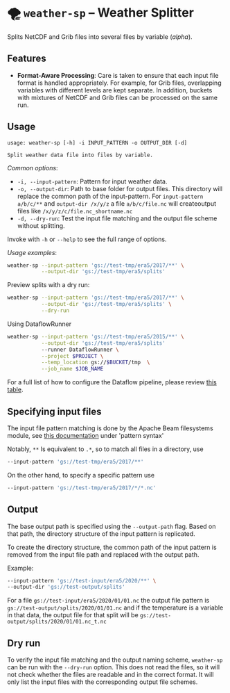 # 🌪 `weather-sp` – Weather Splitter

Splits NetCDF and Grib files into several files by variable (_alpha_).

## Features

* **Format-Aware Processing**: Care is taken to ensure that each input file format is handled appropriately. For
  example, for Grib files, overlapping variables with different levels are kept separate. In addition, buckets with
  mixtures of NetCDF and Grib files can be processed on the same run.

## Usage

```
usage: weather-sp [-h] -i INPUT_PATTERN -o OUTPUT_DIR [-d]

Split weather data file into files by variable.
```

_Common options_:

* `-i, --input-pattern`: Pattern for input weather data.
* `-o, --output-dir`: Path to base folder for output files. This directory will replace the common path of the
  input-pattern. For `input-pattern a/b/c/**` and
  `output-dir /x/y/z` a file `a/b/c/file.nc` will createoutput files like `/x/y/z/c/file.nc_shortname.nc`
* `-d, --dry-run`: Test the input file matching and the output file scheme without splitting.

Invoke with `-h` or `--help` to see the full range of options.

_Usage examples_:

```bash
weather-sp --input-pattern 'gs://test-tmp/era5/2017/**' \
           --output-dir 'gs://test-tmp/era5/splits'
```

Preview splits with a dry run:

```bash
weather-sp --input-pattern 'gs://test-tmp/era5/2017/**' \
           --output-dir 'gs://test-tmp/era5/splits' \
           --dry-run
```

Using DataflowRunner

```bash
weather-sp --input-pattern 'gs://test-tmp/era5/2015/**' \
           --output-dir 'gs://test-tmp/era5/splits'
           --runner DataflowRunner \
           --project $PROJECT \
           --temp_location gs://$BUCKET/tmp  \
           --job_name $JOB_NAME
```

For a full list of how to configure the Dataflow pipeline, please review
[this table](https://cloud.google.com/dataflow/docs/guides/specifying-exec-params).

## Specifying input files

The input file pattern matching is done by the Apache Beam filesystems module,
see [this documentation](https://beam.apache.org/releases/pydoc/2.12.0/apache_beam.io.filesystems.html#apache_beam.io.filesystems.FileSystems.match)
under 'pattern syntax'

Notably, `**` Is equivalent to `.*`, so to match all files in a directory, use

```bash
--input-pattern 'gs://test-tmp/era5/2017/**'
```

On the other hand, to specify a specific pattern use

```bash
--input-pattern 'gs://test-tmp/era5/2017/*/*.nc'
```

## Output

The base output path is specified using the `--output-path` flag. Based on that path, the directory structure of the
input pattern is replicated.

To create the directory structure, the common path of the input pattern is removed from the input file path and replaced
with the output path.

Example:

```bash
--input-pattern 'gs://test-input/era5/2020/**' \
--output-dir 'gs://test-output/splits'
```

For a file `gs://test-input/era5/2020/01/01.nc` the output file pattern is
`gs://test-output/splits/2020/01/01.nc` and if the temperature is a variable in that data, the output file for that
split will be `gs://test-output/splits/2020/01/01.nc_t.nc`

## Dry run

To verify the input file matching and the output naming scheme, `weather-sp` can be run with the `--dry-run` option.
This does not read the files, so it will not check whether the files are readable and in the correct format. It will
only list the input files with the corresponding output file schemes.
